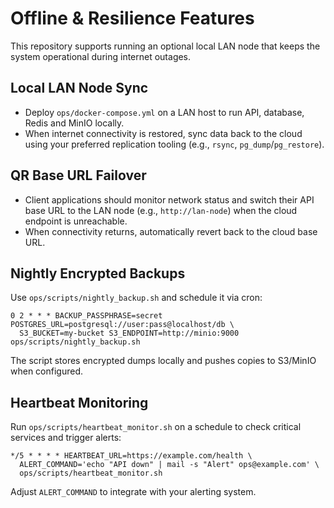# Offline & Resilience Features

This repository supports running an optional local LAN node that keeps the system operational during internet outages.

## Local LAN Node Sync
- Deploy `ops/docker-compose.yml` on a LAN host to run API, database, Redis and MinIO locally.
- When internet connectivity is restored, sync data back to the cloud using your preferred replication tooling (e.g., `rsync`, `pg_dump`/`pg_restore`).

## QR Base URL Failover
- Client applications should monitor network status and switch their API base URL to the LAN node (e.g., `http://lan-node`) when the cloud endpoint is unreachable.
- When connectivity returns, automatically revert back to the cloud base URL.

## Nightly Encrypted Backups
Use `ops/scripts/nightly_backup.sh` and schedule it via cron:

```cron
0 2 * * * BACKUP_PASSPHRASE=secret POSTGRES_URL=postgresql://user:pass@localhost/db \
  S3_BUCKET=my-bucket S3_ENDPOINT=http://minio:9000 ops/scripts/nightly_backup.sh
```

The script stores encrypted dumps locally and pushes copies to S3/MinIO when configured.

## Heartbeat Monitoring
Run `ops/scripts/heartbeat_monitor.sh` on a schedule to check critical services and trigger alerts:

```cron
*/5 * * * * HEARTBEAT_URL=https://example.com/health \
  ALERT_COMMAND='echo "API down" | mail -s "Alert" ops@example.com' \
  ops/scripts/heartbeat_monitor.sh
```

Adjust `ALERT_COMMAND` to integrate with your alerting system.

